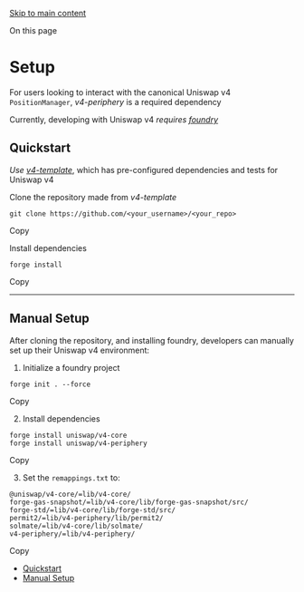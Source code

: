 [Skip to main content](https://docs.uniswap.org/contracts/v4/quickstart/manage-liquidity/setup-liquidity#)

On this page

# Setup

For users looking to interact with the canonical Uniswap v4 `PositionManager`, _v4-periphery_ is a required dependency

Currently, developing with Uniswap v4 _requires [foundry](https://book.getfoundry.sh/)_

## Quickstart [​](https://docs.uniswap.org/contracts/v4/quickstart/manage-liquidity/setup-liquidity\#quickstart "Direct link to heading")

_Use [v4-template](https://github.com/new?template_name=v4-template&template_owner=uniswapfoundation)_, which has pre-configured dependencies and tests for Uniswap v4

Clone the repository made from _v4-template_

```codeBlockLines_mRuA
git clone https://github.com/<your_username>/<your_repo>

```

Copy

Install dependencies

```codeBlockLines_mRuA
forge install

```

Copy

* * *

## Manual Setup [​](https://docs.uniswap.org/contracts/v4/quickstart/manage-liquidity/setup-liquidity\#manual-setup "Direct link to heading")

After cloning the repository, and installing foundry, developers can manually set up their Uniswap v4 environment:

1. Initialize a foundry project





```codeBlockLines_mRuA
forge init . --force

```

Copy

2. Install dependencies





```codeBlockLines_mRuA
forge install uniswap/v4-core
forge install uniswap/v4-periphery

```

Copy

3. Set the `remappings.txt` to:





```codeBlockLines_mRuA
@uniswap/v4-core/=lib/v4-core/
forge-gas-snapshot/=lib/v4-core/lib/forge-gas-snapshot/src/
forge-std/=lib/v4-core/lib/forge-std/src/
permit2/=lib/v4-periphery/lib/permit2/
solmate/=lib/v4-core/lib/solmate/
v4-periphery/=lib/v4-periphery/

```

Copy


- [Quickstart](https://docs.uniswap.org/contracts/v4/quickstart/manage-liquidity/setup-liquidity#quickstart)
- [Manual Setup](https://docs.uniswap.org/contracts/v4/quickstart/manage-liquidity/setup-liquidity#manual-setup)
